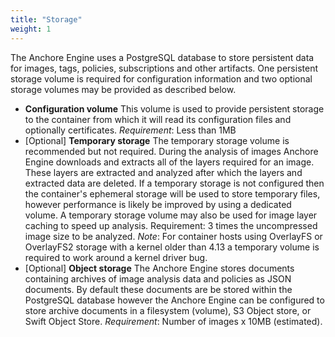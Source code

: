 ```yaml
---
title: "Storage"
weight: 1
---
```


The Anchore Engine uses a PostgreSQL database to store persistent data for images, tags, policies, subscriptions and other artifacts. One persistent storage volume is required for configuration information and two optional storage volumes may be provided as described below.

- **Configuration volume**
    This volume is used to provide persistent storage to the container from which it will read its configuration files and optionally certificates. *Requirement*: Less than 1MB
- [Optional] **Temporary storage**
    The temporary storage volume is recommended but not required. During the analysis of images Anchore Engine downloads and extracts all of the layers required for an image. These layers are extracted and analyzed after which the layers and extracted data are deleted. If a temporary storage is not configured then the container's ephemeral storage will be used to store temporary files, however performance is likely be improved by using a dedicated volume. A temporary storage volume may also be used for image layer caching to speed up analysis. Requirement: 3 times the uncompressed image size to be analyzed. *Note*: For container hosts using OverlayFS or OverlayFS2 storage with a kernel older than 4.13 a temporary volume is required to work around a kernel driver bug.
- [Optional] **Object storage**
    The Anchore Engine stores documents containing archives of image analysis data and policies as JSON documents. By default these documents are be stored within the PostgreSQL database however the Anchore Engine can be configured to store archive documents in a filesystem (volume), S3 Object store, or Swift Object Store. *Requirement*: Number of images x 10MB (estimated).